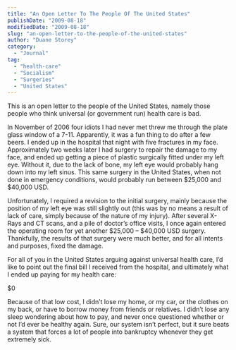 ```yaml
---
title: "An Open Letter To The People Of The United States"
publishDate: "2009-08-18"
modifiedDate: "2009-08-18"
slug: "an-open-letter-to-the-people-of-the-united-states"
author: "Duane Storey"
category:
  - "Journal"
tag:
  - "health-care"
  - "Socialism"
  - "Surgeries"
  - "United States"
---
```


This is an open letter to the people of the United States, namely those people who think universal (or government run) health care is bad.

In November of 2006 four idiots I had never met threw me through the plate glass window of a 7-11. Apparently, it was a fun thing to do after a few beers. I ended up in the hospital that night with five fractures in my face. Approximately two weeks later I had surgery to repair the damage to my face, and ended up getting a piece of plastic surgically fitted under my left eye. Without it, due to the lack of bone, my left eye would probably hang down into my left sinus. This same surgery in the United States, when not done in emergency conditions, would probably run between $25,000 and $40,000 USD.

Unfortunately, I required a revision to the initial surgery, mainly because the position of my left eye was still slightly out (this was by no means a result of lack of care, simply because of the nature of my injury). After several X-Rays and CT scans, and a pile of doctor’s office visits, I once again entered the operating room for yet another $25,000 – $40,000 USD surgery. Thankfully, the results of that surgery were much better, and for all intents and purposes, fixed the damage.

For all of you in the United States arguing against universal health care, I’d like to point out the final bill I received from the hospital, and ultimately what I ended up paying for my health care:

$0

Because of that low cost, I didn’t lose my home, or my car, or the clothes on my back, or have to borrow money from friends or relatives. I didn’t lose any sleep wondering about how to pay, and never once questioned whether or not I’d ever be healthy again. Sure, our system isn’t perfect, but it sure beats a system that forces a lot of people into bankruptcy whenever they get extremely sick.